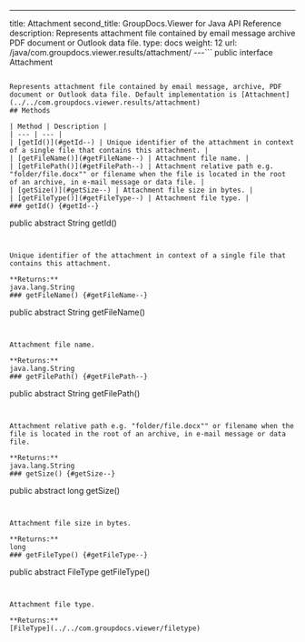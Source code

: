---
title: Attachment
second_title: GroupDocs.Viewer for Java API Reference
description: Represents attachment file contained by email message archive PDF document or Outlook data file.
type: docs
weight: 12
url: /java/com.groupdocs.viewer.results/attachment/
---```
public interface Attachment
```

Represents attachment file contained by email message, archive, PDF document or Outlook data file. Default implementation is [Attachment](../../com.groupdocs.viewer.results/attachment)
## Methods

| Method | Description |
| --- | --- |
| [getId()](#getId--) | Unique identifier of the attachment in context of a single file that contains this attachment. |
| [getFileName()](#getFileName--) | Attachment file name. |
| [getFilePath()](#getFilePath--) | Attachment relative path e.g. "folder/file.docx"" or filename when the file is located in the root of an archive, in e-mail message or data file. |
| [getSize()](#getSize--) | Attachment file size in bytes. |
| [getFileType()](#getFileType--) | Attachment file type. |
### getId() {#getId--}
```
public abstract String getId()
```


Unique identifier of the attachment in context of a single file that contains this attachment.

**Returns:**
java.lang.String
### getFileName() {#getFileName--}
```
public abstract String getFileName()
```


Attachment file name.

**Returns:**
java.lang.String
### getFilePath() {#getFilePath--}
```
public abstract String getFilePath()
```


Attachment relative path e.g. "folder/file.docx"" or filename when the file is located in the root of an archive, in e-mail message or data file.

**Returns:**
java.lang.String
### getSize() {#getSize--}
```
public abstract long getSize()
```


Attachment file size in bytes.

**Returns:**
long
### getFileType() {#getFileType--}
```
public abstract FileType getFileType()
```


Attachment file type.

**Returns:**
[FileType](../../com.groupdocs.viewer/filetype)
